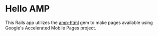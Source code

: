 # Hello AMP

This Rails app utilizes the [amp-html](https://github.com/jonhue/amp-html) gem to make pages available using Google's Accelerated Mobile Pages project.
